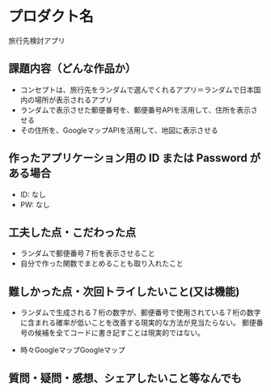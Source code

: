 # プロダクト名

旅行先検討アプリ

## 課題内容（どんな作品か）

- コンセプトは、旅行先をランダムで選んでくれるアプリ＝ランダムで日本国内の場所が表示されるアプリ
- ランダムで表示させた郵便番号を、郵便番号APIを活用して、住所を表示させる
- その住所を、GoogleマップAPIを活用して、地図に表示させる

## 作ったアプリケーション用の ID または Password がある場合

- ID: なし
- PW: なし

## 工夫した点・こだわった点

- ランダムで郵便番号７桁を表示させること
- 自分で作った関数でまとめることも取り入れたこと

## 難しかった点・次回トライしたいこと(又は機能)

- ランダムで生成される７桁の数字が、郵便番号で使用されている７桁の数字に含まれる確率が低いことを改善する現実的な方法が見当たらない。
郵便番号の候補を全てコードに書き記すことは現実的ではない。

- 時々GoogleマップGoogleマップ

## 質問・疑問・感想、シェアしたいこと等なんでも

